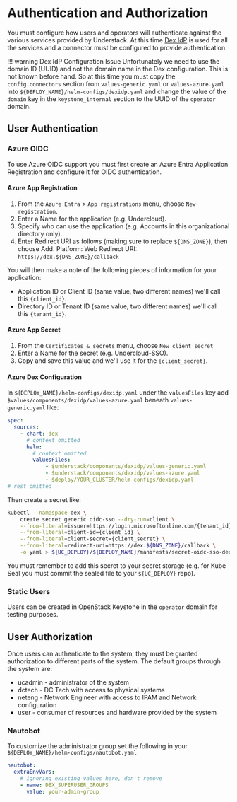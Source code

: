 # Authentication and Authorization

You must configure how users and operators will authenticate against the various services
provided by Understack. At this time [Dex IdP](https://dexidp.io) is used for all the
services and a connector must be configured to provide authentication.

!!! warning Dex IdP Configuration Issue
    Unfortunately we need to use the domain ID (UUID) and not the domain name in the
    Dex configuration. This is not known before hand. So at this time you must copy
    the `config.connectors` section from `values-generic.yaml` or `values-azure.yaml`
    into `${DEPLOY_NAME}/helm-configs/dexidp.yaml` and change the value of the
    `domain` key in the `keystone_internal` section to the UUID of the `operator`
    domain.

## User Authentication

### Azure OIDC

To use Azure OIDC support you must first create an Azure Entra Application Registration
and configure it for OIDC authentication.

#### Azure App Registration

1. From the `Azure Entra` > `App registrations` menu, choose `New registration`.
2. Enter a Name for the application (e.g. Undercloud).
3. Specify who can use the application (e.g. Accounts in this organizational directory only).
4. Enter Redirect URI as follows (making sure to replace `${DNS_ZONE}`), then choose Add.
   Platform: Web
   Redirect URI: `https://dex.${DNS_ZONE}/callback`

You will then make a note of the following pieces of information for your application:

- Application ID or Client ID (same value, two different names) we'll call this `{client_id}`.
- Directory ID or Tenant ID (same value, two different names) we'll call this `{tenant_id}`.

#### Azure App Secret

1. From the `Certificates & secrets` menu, choose `New client secret`
2. Enter a Name for the secret (e.g. Undercloud-SSO).
3. Copy and save this value and we'll use it for the `{client_secret}`.

#### Azure Dex Configuration

In `${DEPLOY_NAME}/helm-configs/dexidp.yaml` under the `valuesFiles` key
add `$values/components/dexidp/values-azure.yaml` beneath  `values-generic.yaml`
like:

```yaml title="${DEPLOY_NAME}/helm-configs/dexidp.yaml"
spec:
  sources:
    - chart: dex
      # context omitted
      helm:
        # context omitted
        valuesFiles:
            - $understack/components/dexidp/values-generic.yaml
            - $understack/components/dexidp/values-azure.yaml
            - $deploy/YOUR_CLUSTER/helm-configs/dexidp.yaml
# rest omitted
```

Then create a secret like:

```bash
kubectl --namespace dex \
    create secret generic oidc-sso --dry-run=client \
    --from-literal=issuer=https://login.microsoftonline.com/{tenant_id}/v2.0 \
    --from-literal=client-id={client_id} \
    --from-literal=client-secret={client_secret} \
    --from-literal=redirect-uri=https://dex.${DNS_ZONE}/callback \
    -o yaml > ${UC_DEPLOY}/${DEPLOY_NAME}/manifests/secret-oidc-sso-dex.yaml
```

You must remember to add this secret to your secret storage (e.g. for
Kube Seal you must commit the sealed file to your `${UC_DEPLOY}` repo).

### Static Users

Users can be created in OpenStack Keystone in the `operator` domain for
testing purposes.

## User Authorization

Once users can authenticate to the system, they must be granted authorization
to different parts of the system. The default groups through the system are:

- ucadmin - administrator of the system
- dctech - DC Tech with access to physical systems
- neteng - Network Engineer with access to IPAM and Network configuration
- user - consumer of resources and hardware provided by the system

### Nautobot

To customize the administrator group set the following in your
`${DEPLOY_NAME}/helm-configs/nautobot.yaml`

```yaml title="${DEPLOY_NAME}/helm-configs/nautobot.yaml"
nautobot:
  extraEnvVars:
    # ignoring existing values here, don't remove
    - name: DEX_SUPERUSER_GROUPS
      value: your-admin-group
```
